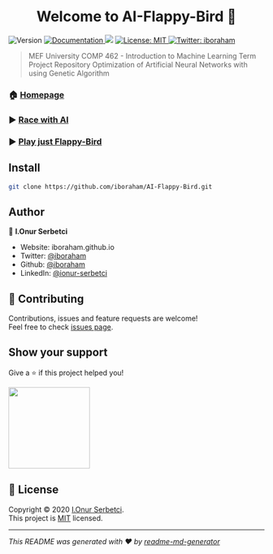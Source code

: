 <h1 align="center">Welcome to AI-Flappy-Bird 👋</h1>
<p>
  <img alt="Version" src="https://img.shields.io/badge/version-v1.0-blue.svg?cacheSeconds=2592000" />
  <a href="https://github.com/iboraham/AI-Flappy-Bird/blob/master/README.md" target="_blank">
    <img alt="Documentation" src="https://img.shields.io/badge/documentation-yes-brightgreen.svg" />
  </a>
  <img src='https://bettercodehub.com/edge/badge/iboraham/AI-Flappy-Bird?branch=master'>
  <a href="https://github.com/iboraham/AI-Flappy-Bird/blob/master/LICENSE" target="_blank">
    <img alt="License: MIT" src="https://img.shields.io/badge/License-MIT-yellow.svg" />
  </a>
  <a href="https://twitter.com/iboraham" target="_blank">
    <img alt="Twitter: iboraham" src="https://img.shields.io/twitter/follow/iboraham.svg?style=social" />
  </a>
</p>

> MEF University COMP 462 - Introduction to Machine Learning Term Project Repository Optimization of Artificial Neural Networks with using Genetic Algorithm

### 🏠 [Homepage](https://github.com/iboraham/AI-Flappy-Bird)

### ▶️ [Race with AI](https://editor.p5js.org/iboraham/present/OOT8c-nLL)

### ▶️ [Play just Flappy-Bird](https://editor.p5js.org/iboraham/present/o_-nhlEhy)

## Install

```sh
git clone https://github.com/iboraham/AI-Flappy-Bird.git
```

## Author

👤 **I.Onur Serbetci**

* Website: iboraham.github.io
* Twitter: [@iboraham](https://twitter.com/iboraham)
* Github: [@iboraham](https://github.com/iboraham)
* LinkedIn: [@ionur-serbetci](https://linkedin.com/in/ionur-serbetci)

## 🤝 Contributing

Contributions, issues and feature requests are welcome!<br />Feel free to check [issues page](https://github.com/iboraham/AI-Flappy-Bird/issues). 

## Show your support

Give a ⭐️ if this project helped you!

<a href="https://www.patreon.com/iboraham">
  <img src="https://c5.patreon.com/external/logo/become_a_patron_button@2x.png" width="160">
</a>

## 📝 License

Copyright © 2020 [I.Onur Serbetci](https://github.com/iboraham).<br />
This project is [MIT](https://github.com/iboraham/AI-Flappy-Bird/blob/master/LICENSE) licensed.

***
_This README was generated with ❤️ by [readme-md-generator](https://github.com/kefranabg/readme-md-generator)_
